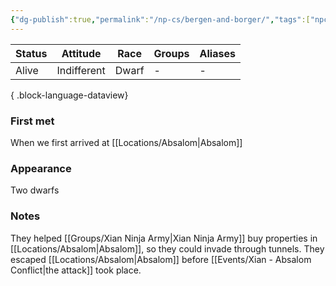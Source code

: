 ```yaml
---
{"dg-publish":true,"permalink":"/np-cs/bergen-and-borger/","tags":["npc"],"noteIcon":"npc","created":"2024-01-06T13:02:26.761+01:00","updated":"2024-01-08T12:45:04.546+01:00"}
---
```


| Status | Attitude    | Race  | Groups | Aliases |
| ------ | ----------- | ----- | ------ | ------- |
| Alive  | Indifferent | Dwarf | \-     | \-      |

{ .block-language-dataview}
### First met
When we first arrived at [[Locations/Absalom\|Absalom]]
### Appearance
Two dwarfs
### Notes
They helped [[Groups/Xian Ninja Army\|Xian Ninja Army]] buy properties in [[Locations/Absalom\|Absalom]], so they could invade through tunnels. They escaped [[Locations/Absalom\|Absalom]] before [[Events/Xian - Absalom Conflict\|the attack]]  took place.